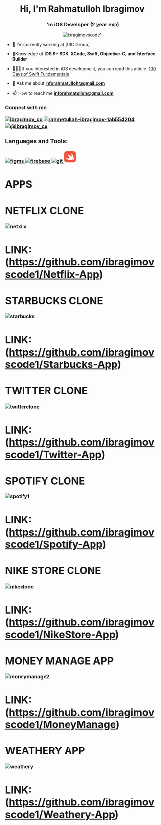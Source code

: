 <h1 align="center">Hi, I'm Rahmatulloh Ibragimov</h1>
<h3 align="center">I'm iOS Developer (2 year exp) </h3>

<p align="center"> <img src="https://komarev.com/ghpvc/?username=ibragimovscode1&label=Profile%20views&color=00a8e0&style=flat" alt="ibragimovscode1" /> </p>

- 🔭 I’m currently working at [UIC Group]

- 🌱Knowledge of **iOS 9+ SDK, XCode, Swift, Objective-C, and Interface Builder**

- 👨🏻‍💻 If you interested in iOS development, you can read this article. [100 Days of Swift Fundamentals](https://github.com/ibragimovscode1/100DaysOfSwift)

- 💬 Ask me about **inforahmatulloh@gmail.com**

- 📫 How to reach me **inforahmatulloh@gmail.com**

<h3 align="left">Connect with me:<inforahmatulloh@gmail.com/h3>
<p align="left">
<a href="https://twitter.com/ibragimov_co" target="blank"><img align="center" src="https://raw.githubusercontent.com/rahuldkjain/github-profile-readme-generator/master/src/images/icons/Social/twitter.svg" alt="ibragimov_co" height="30" width="40" /></a>
<a href="https://linkedin.com/in/rahmetullah-ibragimov-1ab554204" target="blank"><img align="center" src="https://raw.githubusercontent.com/rahuldkjain/github-profile-readme-generator/master/src/images/icons/Social/linked-in-alt.svg" alt="rahmetullah-ibragimov-1ab554204" height="30" width="40" /></a>
<a href="https://medium.com/@ibragimov_co" target="blank"><img align="center" src="https://raw.githubusercontent.com/rahuldkjain/github-profile-readme-generator/master/src/images/icons/Social/medium.svg" alt="@ibragimov_co" height="30" width="40" /></a>
</p>

<h3 align="left">Languages and Tools:</h3>
<p align="left"> <a href="https://www.figma.com/" target="_blank" rel="noreferrer"> <img src="https://www.vectorlogo.zone/logos/figma/figma-icon.svg" alt="figma" width="40" height="40"/> </a> <a href="https://firebase.google.com/" target="_blank" rel="noreferrer"> <img src="https://www.vectorlogo.zone/logos/firebase/firebase-icon.svg" alt="firebase" width="40" height="40"/> </a> <a href="https://git-scm.com/" target="_blank" rel="noreferrer"> <img src="https://www.vectorlogo.zone/logos/git-scm/git-scm-icon.svg" alt="git" width="40" height="40"/> </a> <a href="https://developer.apple.com/swift/" target="_blank" rel="noreferrer"> <img src="https://raw.githubusercontent.com/devicons/devicon/master/icons/swift/swift-original.svg" alt="swift" width="40" height="40"/> </a> </p>

# APPS

# NETFLIX CLONE
![netxlix](https://user-images.githubusercontent.com/89012665/179399373-11cd63d9-aaa5-4d76-92cf-7ea91b24ca19.jpg)
# LINK:(https://github.com/ibragimovscode1/Netflix-App)

# STARBUCKS CLONE
![starbucks](https://user-images.githubusercontent.com/89012665/179399501-e786b895-5718-44f2-b493-f3953f7653fc.jpg)
# LINK:(https://github.com/ibragimovscode1/Starbucks-App)

# TWITTER CLONE
![twitterclone](https://user-images.githubusercontent.com/89012665/179399542-eb5d25a3-0afe-4b1f-b6d2-441f684a89a1.jpg)
# LINK:(https://github.com/ibragimovscode1/Twitter-App)

# SPOTIFY CLONE
![spotify1](https://user-images.githubusercontent.com/89012665/179399578-4aaa30b8-c5b5-487e-a9e0-e663a125b275.jpg)
# LINK:(https://github.com/ibragimovscode1/Spotify-App)

# NIKE STORE CLONE
![nikeclone](https://user-images.githubusercontent.com/89012665/179399633-37eed488-7b6f-4ffa-a8b0-29623a631e44.jpg)
# LINK:(https://github.com/ibragimovscode1/NikeStore-App)

# MONEY MANAGE APP
![moneymanage2](https://user-images.githubusercontent.com/89012665/179399696-bf4e3ec9-c81b-463d-8c07-250f2b08b006.jpg)
# LINK:(https://github.com/ibragimovscode1/MoneyManage)

# WEATHERY APP
![weathery](https://user-images.githubusercontent.com/89012665/179399758-84558cd2-8370-41b3-9cad-a71affa898c0.jpg)
# LINK:(https://github.com/ibragimovscode1/Weathery-App)
